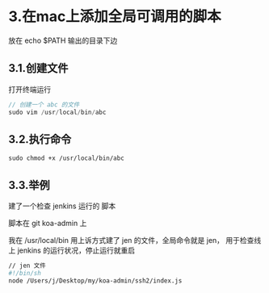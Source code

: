 # 3.在mac上添加全局可调用的脚本

放在 echo $PATH 输出的目录下边

## 3.1.创建文件

打开终端运行

```js
// 创建一个 abc 的文件
sudo vim /usr/local/bin/abc 
```

## 3.2.执行命令

```
sudo chmod +x /usr/local/bin/abc
```

## 3.3.举例

建了一个检查 jenkins 运行的 脚本

脚本在 git koa-admin 上

我在 /usr/local/bin 用上诉方式建了 jen 的文件，全局命令就是 jen， 用于检查线上 jenkins 的运行状况，停止运行就重启

```sh
// jen 文件
#!/bin/sh
node /Users/j/Desktop/my/koa-admin/ssh2/index.js
```

